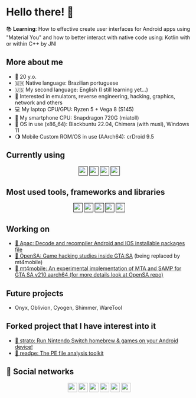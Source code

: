 # Hello there! 👋

📚 **Learning**: How to effective create user interfaces for Android apps using "Material You" and how to better interact with native code using: Kotlin with or within C++ by JNI

## More about me

* 🐣 20 y.o.
* 🇧🇷 Native language: Brazilian portuguese
* 🇺🇸 My second language: English (I still learning yet...)
* 🦉 Interested in emulators, reverse engineering, hacking, graphics, network and others
* 💻 My laptop CPU/GPU: Ryzen 5 + Vega 8 (S145)
* 📱 My smartphone CPU: Snapdragon 720G (miatoll)
* 🐧 OS in use (x86_64): Blackbuntu 22.04, Chimera (with musl), Windows 11
* 🌖 Mobile Custom ROM/OS in use (AArch64): crDroid 9.5

## Currently using
<div align="center">
<a href=""><img src="https://img.shields.io/badge/C%2B%2B-00599C?style=for-the-badge&logo=c%2B%2B&logoColor=white" height="25px"></a>
<a href=""><img src="https://img.shields.io/badge/C-00599C?style=for-the-badge&logo=c&logoColor=white" height="25px"></a>
<a href=""><img src="https://img.shields.io/badge/Kotlin-0095D5?&style=for-the-badge&logo=kotlin&logoColor=white" height="25px"></a>
<a href=""><img src="https://img.shields.io/badge/Rust-black?style=for-the-badge&logo=rust&logoColor=#E57324" height="25px"></a>
</div>

## Most used tools, frameworks and libraries
<div align="center">
<a href=""><img src="https://img.shields.io/badge/SQLite-07405E?style=for-the-badge&logo=sqlite&logoColor=white" height="25px"></a>
<a href=""><img src="https://img.shields.io/badge/Docker-2496ED?style=for-the-badge&logo=docker&logoColor=white" height="25px"></a>
<a href=""><img src="https://img.shields.io/badge/MariaDB-003545?style=for-the-badge&logo=mariadb&logoColor=white" height="25px"></a>
<a href=""><img src="https://img.shields.io/badge/chatGPT-74aa9c?style=for-the-badge&logo=openai&logoColor=white" height="25px"></a>
<a href=""><img src="https://img.shields.io/badge/Android-3DDC84?style=for-the-badge&logo=android&logoColor=white" height="25px"></a>
</div>

## Working on
- [🍙 Apac: Decode and recompiler Android and IOS installable packages file](https://github.com/beloncode/apac)
- [🫧 OpenSA: Game hacking studies inside GTA:SA](https://github.com/beloncode/OpenSA) (being replaced by mt4mobile)
- [👀 mt4mobile: An experimental implementation of MTA and SAMP for GTA SA v210 aarch64 (for more details look at OpenSA repo)](https://github.com/beloncode/mt4mobile)

## Future projects
- Onyx, Oblivion, Cyogen, Shimmer, WareTool

## Forked project that I have interest into it
- [🍄 strato: Run Nintendo Switch homebrew & games on your Android device!](https://github.com/beloncode/strato)
- [🔎 readpe: The PE file analysis toolkit](https://github.com/beloncode/readpe)

## 💬 Social networks
<div align="center">
<a href="https://www.instagram.com/beloncode"><img src="https://img.shields.io/badge/Instagram-E4405F?style=for-the-badge&logo=instagram&logoColor=white" height="25px"></a>
<a href="https://www.reddit.com/u/beloncode"><img src="https://img.shields.io/badge/Reddit-%23FF4500.svg?style=for-the-badge&logo=Reddit&logoColor=white" height="25px"></a>
<a href="https://t.me/beloncode"><img src="https://img.shields.io/badge/Telegram-2CA5E0?style=for-the-badge&logo=telegram&logoColor=white" height="25px"></a>
<a href="https://discord.com/users/beloncode#0279"><img src="https://img.shields.io/badge/Discord-7289DA?style=for-the-badge&logo=discord&logoColor=white" height="25px"></a>
<a href="https://www.linkedin.com/in/gabriel-correia-970a84256/"><img src="https://img.shields.io/badge/LinkedIn-0077B5?style=for-the-badge&logo=LinkedIn&logoColor=white" height="25px"></a>
<a href="https://www.youtube.com/@beloncode"><img src="https://img.shields.io/badge/YouTube-%23FF0000.svg?style=for-the-badge&logo=YouTube&logoColor=white" height="25px"></a>
</div>

